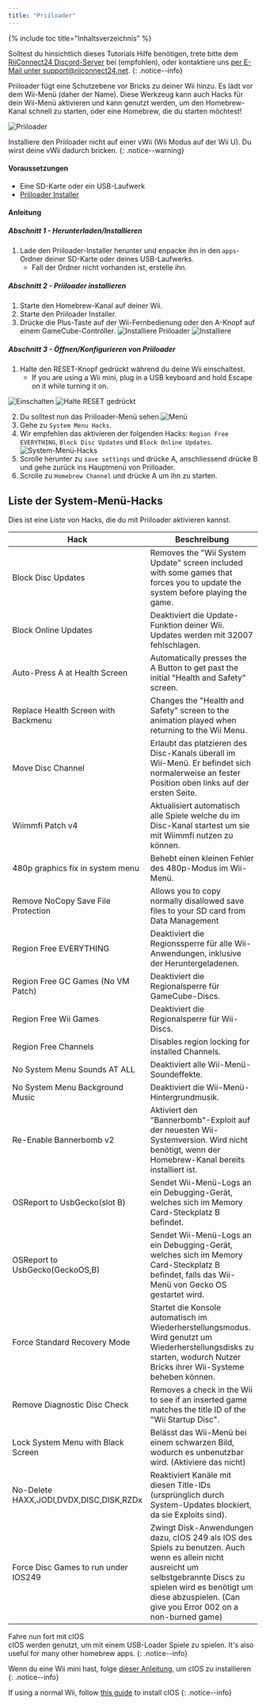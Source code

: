 ```yaml
---
title: "Priiloader"
---
```


{% include toc title="Inhaltsverzeichnis" %}

Solltest du hinsichtlich dieses Tutorials Hilfe benötigen, trete bitte dem [RiiConnect24 Discord-Server](https://discord.gg/rc24) bei (empfohlen), oder kontaktiere uns [per E-Mail unter support@riiconnect24.net](mailto:support@riiconnect24.net).
{: .notice--info}

Priiloader fügt eine Schutzebene vor Bricks zu deiner Wii hinzu. Es lädt vor dem Wii-Menü (daher der Name). Diese Werkzeug kann auch Hacks für dein Wii-Menü aktivieren und kann genutzt werden, um den Homebrew-Kanal schnell zu starten, oder eine Homebrew, die du starten möchtest!

![Priiloader](/images/priiloader.jpg)

Installiere den Priiloader nicht auf einer vWii (Wii Modus auf der Wii U). Du wirst deine vWii dadurch bricken.
{: .notice--warning}

#### Voraussetzungen
* Eine SD-Karte oder ein USB-Laufwerk
* [Priiloader Installer](assets/files/Priiloader_v0_9_1.zip)

#### Anleitung
##### Abschnitt 1 - Herunterladen/Installieren

1. Lade den Priiloader-Installer herunter und enpacke ihn in den `apps`-Ordner deiner SD-Karte oder deines USB-Laufwerks.
    * Fall der Ordner nicht vorhanden ist, erstelle ihn.

##### Abschnitt 2 - Priiloader installieren

1. Starte den Homebrew-Kanal auf deiner Wii.
2. Starte den Priiloader Installer.
3. Drücke die Plus-Taste auf der Wii-Fernbedienung oder den A-Knopf auf einem GameCube-Controller. ![Installiere Priiloader](/images/Priiloader/installer.png) ![Installiere](/images/Priiloader/installing.png)

##### Abschnitt 3 - Öffnen/Konfigurieren von Priiloader

1. Halte den RESET-Knopf gedrückt während du deine Wii einschaltest.
    * If you are using a Wii mini, plug in a USB keyboard and hold Escape on it while turning it on.

![Einschalten](/images/Priiloader/on.jpg) ![Halte RESET gedrückt](/images/Priiloader/reset.jpg)

2. Du solltest nun das Priiloader-Menü sehen.![Menü](/images/Priiloader/mainmenu.png)
3. Gehe zu `System Menu Hacks`.
4. Wir empfehlen das aktivieren der folgenden Hacks: `Region Free EVERYTHING`, `Block Disc Updates` und `Block Online Updates`. ![System-Menü-Hacks](/images/Priiloader/hacks.png)
1. Scrolle herunter zu `save settings` und drücke A, anschliessend drücke B und gehe zurück ins Hauptmenü von Priiloader.
1. Scrolle zu `Homebrew Channel` und drücke A um ihn zu starten.

## Liste der System-Menü-Hacks

Dies ist eine Liste von Hacks, die du mit Priiloader aktivieren kannst.

| Hack                                    | Beschreibung                                                                                                                                                                                                                        |
| --------------------------------------- | ----------------------------------------------------------------------------------------------------------------------------------------------------------------------------------------------------------------------------------- |
| Block Disc Updates                      | Removes the "Wii System Update" screen included with some games that forces you to update the system before playing the game.                                                                                                       |
| Block Online Updates                    | Deaktiviert die Update-Funktion deiner Wii. Updates werden mit 32007 fehlschlagen.                                                                                                                                                  |
| Auto-Press A at Health Screen           | Automatically presses the A Button to get past the initial "Health and Safety" screen.                                                                                                                                              |
| Replace Health Screen with Backmenu     | Changes the "Health and Safety" screen to the animation played when returning to the Wii Menu.                                                                                                                                      |
| Move Disc Channel                       | Erlaubt das platzieren des Disc-Kanals überall im Wii-Menü. Er befindet sich normalerweise an fester Position oben links auf der ersten Seite.                                                                                      |
| Wiimmfi Patch v4                        | Aktualisiert automatisch alle Spiele welche du im Disc-Kanal startest um sie mit Wiimmfi nutzen zu können.                                                                                                                          |
| 480p graphics fix in system menu        | Behebt einen kleinen Fehler des 480p-Modus im Wii-Menü.                                                                                                                                                                             |
| Remove NoCopy Save File Protection      | Allows you to copy normally disallowed save files to your SD card from Data Management                                                                                                                                              |
| Region Free EVERYTHING                  | Deaktiviert die Regionssperre für alle Wii-Anwendungen, inklusive der Heruntergeladenen.                                                                                                                                            |
| Region Free GC Games (No VM Patch)      | Deaktiviert die Regionalsperre für GameCube-Discs.                                                                                                                                                                                  |
| Region Free Wii Games                   | Deaktiviert die Regionalsperre für Wii-Discs.                                                                                                                                                                                       |
| Region Free Channels                    | Disables region locking for installed Channels.                                                                                                                                                                                     |
| No System Menu Sounds AT ALL            | Deaktiviert alle Wii-Menü-Soundeffekte.                                                                                                                                                                                             |
| No System Menu Background Music         | Deaktiviert die Wii-Menü-Hintergrundmusik.                                                                                                                                                                                          |
| Re-Enable Bannerbomb v2                 | Aktiviert den "Bannerbomb"-Exploit auf der neuesten Wii-Systemversion. Wird nicht benötigt, wenn der Homebrew-Kanal bereits installiert ist.                                                                                        |
| OSReport to UsbGecko(slot B)            | Sendet Wii-Menü-Logs an ein Debugging-Gerät, welches sich im Memory Card-Steckplatz B befindet.                                                                                                                                     |
| OSReport to UsbGecko(GeckoOS,B)         | Sendet Wii-Menü-Logs an ein Debugging-Gerät, welches sich im Memory Card-Steckplatz B befindet, falls das Wii-Menü von Gecko OS gestartet wird.                                                                                     |
| Force Standard Recovery Mode            | Startet die Konsole automatisch im Wiederherstellungsmodus. Wird genutzt um Wiederherstellungsdisks zu starten, wodurch Nutzer Bricks ihrer Wii-Systeme beheben können.                                                             |
| Remove Diagnostic Disc Check            | Removes a check in the Wii to see if an inserted game matches the title ID of the "Wii Startup Disc".                                                                                                                               |
| Lock System Menu with Black Screen      | Belässt das Wii-Menü bei einem schwarzen Bild, wodurch es unbenutzbar wird. (Aktiviere das nicht)                                                                                                                                   |
| No-Delete HAXX,JODI,DVDX,DISC,DISK,RZDx | Reaktiviert Kanäle mit diesen Title-IDs (ursprünglich durch System-Updates blockiert, da sie Exploits sind).                                                                                                                        |
| Force Disc Games to run under IOS249    | Zwingt Disk-Anwendungen dazu, cIOS 249 als IOS des Spiels zu benutzen. Auch wenn es allein nicht ausreicht um selbstgebrannte Discs zu spielen wird es benötigt um diese abzuspielen. (Can give you Error 002 on a non-burned game) |


Fahre nun fort mit cIOS<br> cIOS werden genutzt, um mit einem USB-Loader Spiele zu spielen. It's also useful for many other homebrew apps.
{: .notice--info}

Wenn du eine Wii mini hast, folge [dieser Anleitung](cios-mini), um cIOS zu installieren
{: .notice--info}

If using a normal Wii, follow [this guide](cios) to install cIOS
{: .notice--info}
